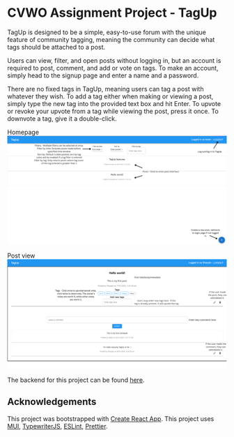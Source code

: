 # CVWO Assignment Project - TagUp

TagUp is designed to be a simple, easy-to-use forum with the unique feature of community tagging, meaning the community can decide what tags should be attached to a post. 

Users can view, filter, and open posts without logging in, but an account is required to post, comment, and add or vote on tags. To make an account, simply head to the signup page and enter a name and a password. 

There are no fixed tags in TagUp, meaning users can tag a post with whatever they wish. To add a tag either when making or viewing a post, simply type the new tag into the provided text box and hit Enter. To upvote or revoke your upvote from a tag while viewing the post, press it once. To downvote a tag, give it a double-click.

Homepage
![Homepage](public/images/homepage.png)

Post view
![Post view](public/images/postpage.png)

The backend for this project can be found [here](https://github.com/lshaoqin/cvwo_forum_backend).

## Acknowledgements

This project was bootstrapped with [Create React App](https://github.com/facebook/create-react-app).
This project uses [MUI](https://mui.com/),
[TypewriterJS](https://github.com/tameemsafi/typewriterjs#readme),
[ESLint](https://eslint.org/), [Prettier](https://prettier.io/).
